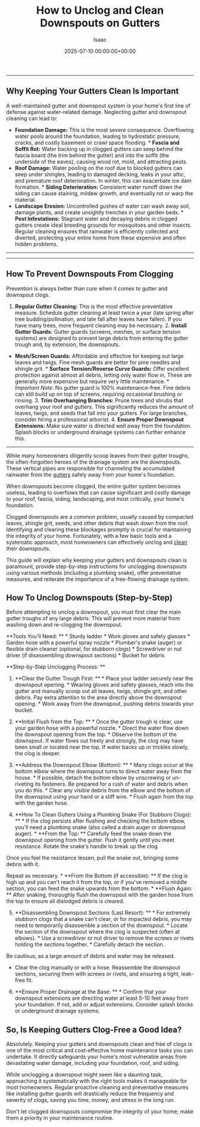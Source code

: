﻿---
title: How to Unclog and Clean Downspouts on Gutters
description: While many homeowners diligently scoop leaves from their gutter troughs, the often-forgotten heroes of the drainage system are the downspouts.
slug: /how-to-unclog-and-clean-downspouts-on-gutters/
date: 2025-07-10 00:00:00+00:00
lastmod: 2025-07-10 00:00:00+03:00
author: Isaac
categories:
- Gutters
- Home Maintenance
tags:
- gutters
- unclog
- clean
layout: post
---
---
## Why Keeping Your Gutters Clean Is Important
A well-maintained gutter and downspout system is your home's first line of defense against water-related damage. Neglecting gutter and downspout cleaning can lead to:
* **Foundation Damage:** This is the most severe consequence. Overflowing water pools around the foundation, leading to hydrostatic pressure, cracks, and costly basement or crawl space flooding. * **Fascia and Soffit Rot:** Water backing up in clogged gutters can seep behind the fascia board (the trim behind the gutter) and into the soffit (the underside of the eaves), causing wood rot, mold, and attracting pests.
* **Roof Damage:** Water pooling on the roof due to blocked gutters can seep under shingles, leading to damaged decking, leaks in your attic, and premature roof deterioration. In winter, this can exacerbate ice dam formation. * **Siding Deterioration:** Consistent water runoff down the siding can cause staining, mildew growth, and eventually rot or warp the material.
* **Landscape Erosion:** Uncontrolled gushes of water can wash away soil, damage plants, and create unsightly trenches in your garden beds. * **Pest Infestations:** Stagnant water and decaying debris in clogged gutters create ideal breeding grounds for mosquitoes and other insects.
Regular cleaning ensures that rainwater is efficiently collected and diverted, protecting your entire home from these expensive and often hidden problems.
---
---
## How To Prevent Downspouts From Clogging
Prevention is always better than cure when it comes to gutter and downspout clogs.
1. **Regular Gutter Cleaning:** This is the most effective preventative measure. Schedule gutter cleaning at least twice a year (late spring after tree budding/pollination, and late fall after leaves have fallen). If you have many trees, more frequent cleaning may be necessary. 2. **Install Gutter Guards:** Gutter guards (screens, meshes, or surface tension systems) are designed to prevent large debris from entering the gutter trough and, by extension, the downspouts.
* **Mesh/Screen Guards:** Affordable and effective for keeping out large leaves and twigs. Fine mesh guards are better for pine needles and shingle grit. * **Surface Tension/Reverse Curve Guards:** Offer excellent protection against almost all debris, letting only water flow in. These are generally more expensive but require very little maintenance. * *Important Note:* No gutter guard is 100% maintenance-free.
Fine debris can still build up on top of screens, requiring occasional brushing or rinsing. 3. **Trim Overhanging Branches:** Prune trees and shrubs that overhang your roof and gutters. This significantly reduces the amount of leaves, twigs, and seeds that fall into your gutters. For large branches, consider hiring a professional arborist. 4. **Ensure Proper Downspout Extensions:** Make sure water is directed well away from the foundation.
Splash blocks or underground drainage systems can further enhance this.
---

While many homeowners diligently scoop leaves from their gutter troughs, the often-forgotten heroes of the drainage system are the downspouts. These vertical pipes are responsible for channeling the accumulated rainwater from the [gutters](https://pestpolicy.com/ways-to-keep-gutters-clean-through-each-season/) safely away from your home's foundation.

When downspouts become clogged, the entire gutter system becomes useless, leading to overflows that can cause significant and costly damage to your roof, fascia, siding, landscaping, and most critically, your home's foundation.

Clogged downspouts are a common problem, usually caused by compacted leaves, shingle grit, seeds, and other debris that wash down from the roof. Identifying and clearing these blockages promptly is crucial for maintaining the integrity of your home. Fortunately, with a few basic tools and a systematic approach, most homeowners can effectively unclog and [clean](https://pestpolicy.com/how-do-i-clean-and-maintain-my-painting-shoes-to-prolong-their-lifespan/) their downspouts.

This guide will explain why keeping your gutters and downspouts clean is paramount, provide step-by-step instructions for unclogging downspouts using various methods (including a plumbing snake), offer preventative measures, and reiterate the importance of a free-flowing drainage system.

##  How To Unclog Downspouts (Step-by-Step)

Before attempting to unclog a downspout, you must first clear the main gutter troughs of any large debris. This will prevent more material from washing down and re-clogging the downspout.

**Tools You'll Need: ** * Sturdy ladder * Work gloves and safety glasses * Garden hose with a powerful spray nozzle * Plumber's snake (auger) or flexible drain cleaner (optional, for stubborn clogs) * Screwdriver or nut driver (if disassembling downspout sections) * Bucket for debris

**Step-by-Step Unclogging Process: **

1. **Clear the Gutter Trough First: ** * Place your ladder securely near the downspout opening. * Wearing gloves and safety glasses, reach into the gutter and manually scoop out all leaves, twigs, shingle grit, and other debris. Pay extra attention to the area directly above the downspout opening. * Work away from the downspout, pushing debris towards your bucket.

2. **Initial Flush from the Top: ** * Once the gutter trough is clear, use your garden hose with a powerful nozzle. * Direct the water flow down the downspout opening from the top. * Observe the bottom of the downspout. If water flows out freely and strongly, the clog may have been small or located near the top. If water backs up or trickles slowly, the clog is deeper.

3. **Address the Downspout Elbow (Bottom): ** * Many clogs occur at the bottom elbow where the downspout turns to direct water away from the house. * If possible, detach the bottom elbow by unscrewing or un-riveting its fasteners. Be prepared for a rush of water and debris when you do this. * Clear any visible debris from the elbow and the bottom of the downspout using your hand or a stiff wire. * Flush again from the top with the garden hose.

4. **How To Clean Gutters Using a Plumbing Snake (For Stubborn Clogs): ** * If the clog persists after flushing and checking the bottom elbow, you'll need a plumbing snake (also called a drain auger or downspout auger). * **From the Top: ** Carefully feed the snake down the downspout opening from the gutter. Push it gently until you meet resistance. Rotate the snake's handle to break up the clog.

Once you feel the resistance lessen, pull the snake out, bringing some debris with it.

Repeat as necessary. * **From the Bottom (if accessible): ** If the clog is high up and you can't reach it from the top, or if you've removed a middle section, you can feed the snake upwards from the bottom. * **Flush Again: ** After snaking, thoroughly flush the downspout with the garden hose from the top to ensure all dislodged debris is cleared.

5. **Disassembling Downspout Sections (Last Resort): ** * For extremely stubborn clogs that a snake can't clear, or for impacted debris, you may need to temporarily disassemble a section of the downspout. * Locate the section of the downspout where the clog is suspected (often at elbows). * Use a screwdriver or nut driver to remove the screws or rivets holding the sections together. * Carefully detach the section.

Be cautious, as a large amount of debris and water may be released.

* Clear the clog manually or with a hose. Reassemble the downspout sections, securing them with screws or rivets, and ensuring a tight, leak-free fit.

6. **Ensure Proper Drainage at the Base: ** * Confirm that your downspout extensions are directing water at least 5-10 feet away from your foundation. If not, add or adjust extensions. Consider splash blocks or underground drainage systems.

##  So, Is Keeping Gutters Clog-Free a Good Idea?

Absolutely. Keeping your gutters and downspouts clean and free of clogs is one of the most critical and cost-effective home maintenance tasks you can undertake. It directly safeguards your home's most vulnerable areas from devastating water damage, including your foundation, roof, and siding.

While unclogging a downspout might seem like a daunting task, approaching it systematically with the right tools makes it manageable for most homeowners. Regular proactive cleaning and preventative measures like installing gutter guards will drastically reduce the frequency and severity of clogs, saving you time, money, and stress in the long run.

Don't let clogged downspouts compromise the integrity of your home; make them a priority in your maintenance routine.

